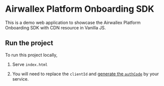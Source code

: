 # Airwallex Platform Onboarding SDK

This is a demo web application to showcase the Airwallex Platform Onboarding SDK with CDN resource in Vanilla JS.

## Run the project

To run this project locally,

1. Serve `index.html`

2. You will need to replace the `clientId` and [generate the `authCode`](https://www.airwallex.com/docs/api#/Scale/Embedded_Components/Intro) by your service.
